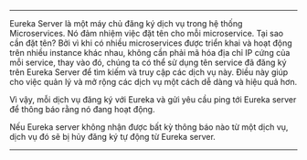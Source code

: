 

---

Eureka Server là một máy chủ đăng ký dịch vụ trong hệ thống Microservices. Nó đảm nhiệm việc đặt tên cho mỗi microservice. Tại sao cần đặt tên? Bởi vì khi có nhiều microservices được triển khai và hoạt động trên nhiều instance khác nhau, không cần phải mã hóa địa chỉ IP cứng của mỗi service, thay vào đó, chúng ta có thể sử dụng tên service đã đăng ký trên Eureka Server để tìm kiếm và truy cập các dịch vụ này. Điều này giúp cho việc quản lý và mở rộng các dịch vụ một cách dễ dàng và hiệu quả hơn.

Vì vậy, mỗi dịch vụ đăng ký với Eureka và gửi yêu cầu ping tới Eureka server để thông báo rằng nó đang hoạt động.

Nếu Eureka server không nhận được bất kỳ thông báo nào từ một dịch vụ, dịch vụ đó sẽ bị hủy đăng ký tự động từ Eureka server.


---

